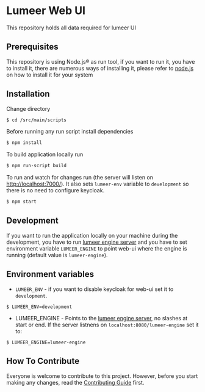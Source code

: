# Lumeer Web UI
This repository holds all data required for lumeer UI

## Prerequisites
This repository is using Node.js® as run tool, if you want to run it, you have to install it, there are numerous ways of installing it, please refer to [node.js](https://nodejs.org/en/download/) on how to install it for your system

## Installation
Change directory
```bash
$ cd /src/main/scripts
```

Before running any run script install dependencies
```bash
$ npm install
```

To build application locally run
```bash
$ npm run-script build
```

To run and watch for changes run (the server will listen on [http://localhost:7000/](http://localhost:7000/)). It also sets `lumeer-env` variable to `development` so there is no need to configure keycloak.
```bash
$ npm start
```


## Development

If you want to run the application locally on your machine during the development, you have to run [lumeer engine server](https://github.com/Lumeer/engine) and you have to set environment variable `LUMEER_ENGINE` to point web-ui where the engine is running (default value is `lumeer-engine`). 

## Environment variables

* `LUMEER_ENV` - if you want to disable keycloak for web-ui set it to `development`.
```
$ LUMEER_ENV=development
```
* LUMEER_ENGINE - Points to the [lumeer engine server](https://github.com/Lumeer/engine), no slashes at start or end. If the server listnens on `localhost:8080/lumeer-engine` set it to:
```
$ LUMEER_ENGINE=lumeer-engine
```

## How To Contribute

Everyone is welcome to contribute to this project.
However, before you start making any changes, read the [Contributing Guide](https://github.com/Lumeer/web-ui/blob/devel/CONTRIBUTING.md) first.
